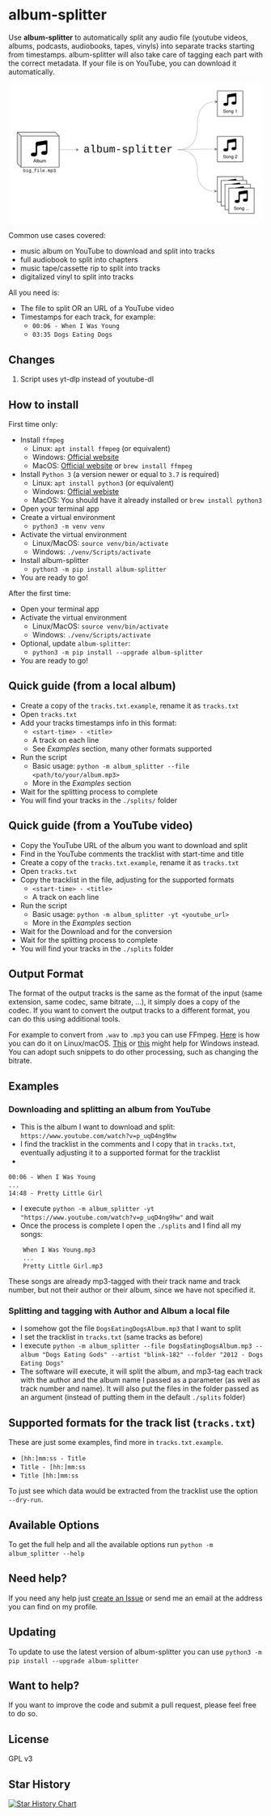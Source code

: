# album-splitter

Use **album-splitter** to automatically split any audio file (youtube videos, albums, podcasts, audiobooks, tapes, vinyls) into separate tracks starting from timestamps. album-splitter will also take care of tagging each part with the correct metadata. If your file is on YouTube, you can download it automatically.

<p align="center">
    <img src='.github/readme/hero.png' width='500px'>
</p>

Common use cases covered:

* music album on YouTube to download and split into tracks
* full audiobook to split into chapters
* music tape/cassette rip to split into tracks
* digitalized vinyl to split into tracks

All you need is:

* The file to split OR an URL of a YouTube video
* Timestamps for each track, for example:
    * `00:06 - When I Was Young`
    * `03:35 Dogs Eating Dogs`

## Changes
1. Script uses yt-dlp instead of youtube-dl

## How to install

First time only:

+ Install `ffmpeg`
    * Linux: `apt install ffmpeg` (or equivalent)
    * Windows: [Official website](https://ffmpeg.org/)
    * MacOS: [Official website](https://ffmpeg.org/) or `brew install ffmpeg`
+ Install `Python 3` (a version newer or equal to `3.7` is required)
    * Linux: `apt install python3` (or equivalent)
    * Windows: [Official webiste](https://www.python.org/)
    * MacOS: You should have it already installed or `brew install python3`
+ Open your terminal app
+ Create a virtual environment
    * `python3 -m venv venv`
+ Activate the virtual environment
  * Linux/MacOS: `source venv/bin/activate`
  * Windows: `./venv/Scripts/activate`
+ Install album-splitter
    * `python3 -m pip install album-splitter`
+ You are ready to go!

After the first time:

+ Open your terminal app
+ Activate the virtual environment
  * Linux/MacOS: `source venv/bin/activate`
  * Windows: `./venv/Scripts/activate`
+ Optional, update `album-splitter`:
    * `python3 -m pip install --upgrade album-splitter`
+ You are ready to go!

## Quick guide (from a local album)

+ Create a copy of the `tracks.txt.example`, rename it as `tracks.txt`
+ Open `tracks.txt`
+ Add your tracks timestamps info in this format:
    * `<start-time> - <title>`
    * A track on each line
    * See *Examples* section, many other formats supported
+ Run the script
    * Basic usage: `python -m album_splitter --file <path/to/your/album.mp3>`
    * More in the *Examples* section
+ Wait for the splitting process to complete
+ You will find your tracks in the `./splits/` folder

## Quick guide (from a YouTube video)

+ Copy the YouTube URL of the album you want to download and split
+ Find in the YouTube comments the tracklist with start-time and title
+ Create a copy of the `tracks.txt.example`, rename it as `tracks.txt`
+ Open `tracks.txt`
+ Copy the tracklist in the file, adjusting for the supported formats
    * `<start-time> - <title>`
    * A track on each line
+ Run the script
    * Basic usage: `python -m album_splitter -yt <youtube_url>`
    * More in the *Examples* section
+ Wait for the Download and for the conversion
+ Wait for the splitting process to complete
+ You will find your tracks in the `./splits` folder

## Output Format

The format of the output tracks is the same as the format of the input (same extension, same codec, same bitrate, ...), it simply does a copy of the codec. If you want to convert the output tracks to a different format, you can do this using additional tools.

For example to convert from `.wav` to `.mp3` you can use FFmpeg. [Here](https://stackoverflow.com/a/41207442) is how you can do it on Linux/macOS. [This](https://sourceforge.net/projects/ffmpeg-batch/) or [this](https://stackoverflow.com/a/56244203) might help for Windows instead. You can adopt such snippets to do other processing, such as changing the bitrate.

## Examples

### Downloading and splitting an album from YouTube

+ This is the album I want to download and split: `https://www.youtube.com/watch?v=p_uqD4ng9hw`
+ I find the tracklist in the comments and I copy that in `tracks.txt`, eventually adjusting it to a supported format for the tracklist
+
```
00:06 - When I Was Young
...
14:48 - Pretty Little Girl
```

+ I execute `python -m album_splitter -yt "https://www.youtube.com/watch?v=p_uqD4ng9hw"` and wait
+ Once the process is complete I open the `./splits` and I find all my songs:
```
    When I Was Young.mp3
    ...
    Pretty Little Girl.mp3
```
These songs are already mp3-tagged with their track name and track number, but not their author or their album, since we have not specified it.

### Splitting and tagging with Author and Album a local file

+ I somehow got the file `DogsEatingDogsAlbum.mp3` that I want to split
+ I set the tracklist in `tracks.txt` (same tracks as before)
+ I execute `python -m album_splitter --file DogsEatingDogsAlbum.mp3 --album "Dogs Eating Gods" --artist "blink-182" --folder "2012 - Dogs Eating Dogs"`
+ The software will execute, it will split the album, and mp3-tag each track with the author and the album name I passed as a parameter (as well as track number and name). It will also put the files in the folder passed as an argument (instead of putting them in the default `./splits` folder)

## Supported formats for the track list (`tracks.txt`)

These are just some examples, find more in `tracks.txt.example`.

* `[hh:]mm:ss - Title`
* `Title - [hh:]mm:ss`
* `Title [hh:]mm:ss`

To just see which data would be extracted from the tracklist use the option `--dry-run`.

## Available Options

To get the full help and all the available options run `python -m album_splitter --help`

## Need help?

If you need any help just [create an Issue](https://github.com/crisbal/album-splitter/issues) or send me an email at the address you can find on my profile.

## Updating

To update to use the latest version of album-splitter you can use `python3 -m pip install --upgrade album-splitter`

## Want to help?

If you want to improve the code and submit a pull request, please feel free to do so.

## License

GPL v3

## Star History

[![Star History Chart](https://api.star-history.com/svg?repos=crisbal/album-splitter&type=Date)](https://star-history.com/#crisbal/album-splitter&Date)
